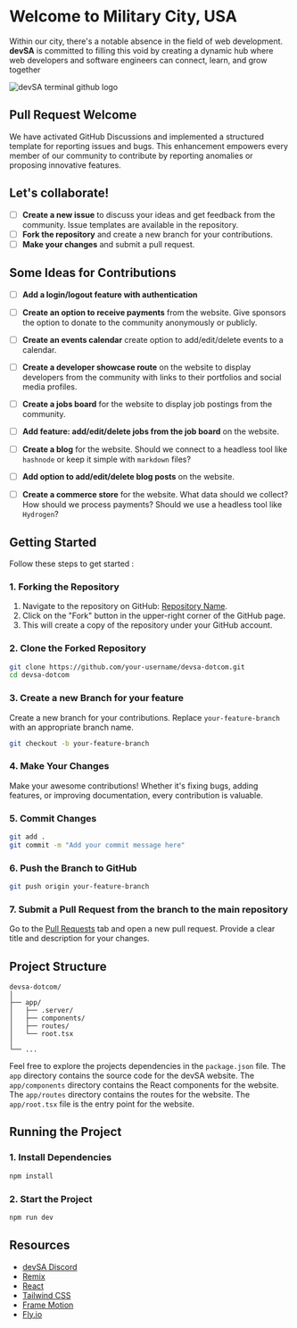# Welcome to Military City, USA

Within our city, there's a notable absence in the field of web development. **devSA** is committed to filling this void by creating a dynamic hub where web developers and software engineers can connect, learn, and grow together

![devSA terminal github logo](https://res.cloudinary.com/jessebubble/image/upload/v1708019767/devsa_kum4r4.png)
<br />

## Pull Request Welcome

We have activated GitHub Discussions and implemented a structured template for reporting issues and bugs. This enhancement empowers every member of our community to contribute by reporting anomalies or proposing innovative features.

## Let's collaborate!

-   [ ] **Create a new issue** to discuss your ideas and get feedback from the community. Issue templates are available in the repository.
-   [ ] **Fork the repository** and create a new branch for your contributions.
-   [ ] **Make your changes** and submit a pull request.

## Some Ideas for Contributions

-   [ ] **Add a login/logout feature with authentication**
-   [ ] **Create an option to receive payments** from the website. Give sponsors the option to donate to the community anonymously or publicly.
-   [ ] **Create an events calendar** create option to add/edit/delete events to a calendar.
-   [ ] **Create a developer showcase route** on the website to display developers from the community with links to their portfolios and social media profiles.
-   [ ] **Create a jobs board** for the website to display job postings from the community.
-   [ ] **Add feature: add/edit/delete jobs from the job board** on the website.

-   [ ] **Create a blog** for the website. Should we connect to a headless tool like `hashnode` or keep it simple with `markdown` files?
-   [ ] **Add option to add/edit/delete blog posts** on the website.
-   [ ] **Create a commerce store** for the website. What data should we collect? How should we process payments? Should we use a headless tool like `Hydrogen`?

## Getting Started

Follow these steps to get started :

### 1. Forking the Repository

1. Navigate to the repository on GitHub: [Repository Name](https://github.com/devsanantonio/devsa-dotcom).
2. Click on the "Fork" button in the upper-right corner of the GitHub page.
3. This will create a copy of the repository under your GitHub account.

### 2. Clone the Forked Repository

```bash
git clone https://github.com/your-username/devsa-dotcom.git
cd devsa-dotcom
```

### 3. Create a new Branch for your feature

Create a new branch for your contributions. Replace `your-feature-branch` with an appropriate branch name.

```bash
git checkout -b your-feature-branch
```

### 4. Make Your Changes

Make your awesome contributions! Whether it's fixing bugs, adding features, or improving documentation, every contribution is valuable.

### 5. Commit Changes

```bash
git add .
git commit -m "Add your commit message here"
```

### 6. Push the Branch to GitHub

```bash
git push origin your-feature-branch
```

### 7. Submit a Pull Request from the branch to the main repository

Go to the [Pull Requests](https://github.com/your-username/devsa-dotcom/pulls) tab and open a new pull request. Provide a clear title and description for your changes.

## Project Structure

```
devsa-dotcom/
│
├── app/
│   ├── .server/
│   ├── components/
│   ├── routes/
│   └── root.tsx
│
└── ...
```

Feel free to explore the projects dependencies in the `package.json` file. The `app` directory contains the source code for the devSA website. The `app/components` directory contains the React components for the website. The `app/routes` directory contains the routes for the website. The `app/root.tsx` file is the entry point for the website.

## Running the Project

### 1. Install Dependencies

```bash
npm install
```

### 2. Start the Project

```bash
npm run dev
```

## Resources

-   [devSA Discord](https://https://discord.gg/f3gnmjScW3)
-   [Remix](https://remix.run/)
-   [React](https://react.dev/)
-   [Tailwind CSS](https://tailwindcss.com/)
-   [Frame Motion](https://www.framer.com/motion/)
-   [Fly.io](https://fly.io/)

